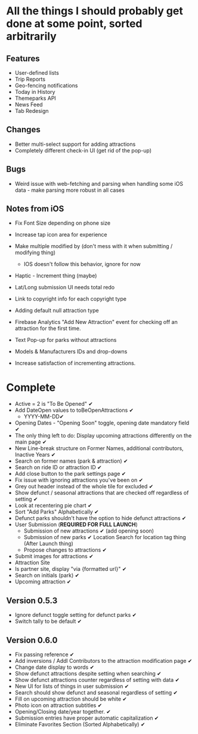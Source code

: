 # All the things I should probably get done at some point, sorted arbitrarily

## Features
- User-defined lists
- Trip Reports
- Geo-fencing notifications
- Today in History
- Themeparks API
- News Feed
- Tab Redesign

## Changes
- Better multi-select support for adding attractions
- Completely different check-in UI (get rid of the pop-up)
 
## Bugs
- Weird issue with web-fetching and parsing when handling some iOS data
  \- make parsing more robust in all cases
 
## Notes from iOS
- Fix Font Size depending on phone size
- Increase tap icon area for experience
- Make multiple modified by (don't mess with it when submitting /
  modifying thing)
  -  IOS doesn't follow this behavior, ignore for now
 
- Haptic - Increment thing (maybe)
- Lat/Long submission UI needs total redo
- Link to copyright info for each copyright type
- Adding default null attraction type
- Firebase Analytics "Add New Attraction" event for checking off an
  attraction for the first time.

- Text Pop-up for parks without attractions
- Models & Manufacturers IDs and drop-downs
- Increase satisfaction of incrementing attractions.



# Complete

 - Active = 2 is "To Be Opened" ✔
 - Add DateOpen values to toBeOpenAttractions ✔
   - YYYY-MM-DD✔
 - Opening Dates - "Opening Soon" toggle, opening date mandatory field ✔
-  The only thing left to do: Display upcoming attractions differently
   on the main page ✔
 - New Line-break structure on Former Names, additional contributors, Inactive Years ✔
 - Search on former names (park & attraction) ✔
 - Search on ride ID or attraction ID ✔
 - Add close button to the park settings page ✔
 - Fix issue with ignoring attractions you've been on ✔
 - Grey out header instead of the whole tile for excluded ✔
-  Show defunct / seasonal attractions that are checked off regardless
   of setting ✔
 - Look at recentering pie chart ✔
-  Sort "Add Parks" Alphabetically ✔
 - Defunct parks shouldn't have the option to hide defunct attractions ✔
 - User Submission (**REQUIRED FOR FULL LAUNCH**)
    - Submission of new attractions ✔ (add opening soon)
    - Submission of new parks ✔ Location Search for location tag thing
  (After Launch thing)
    - Propose changes to attractions ✔
  -   Submit images for attractions ✔
 - Attraction Site
  -   Is partner site, display "via {formatted url}" ✔
-  Search on initials (park) ✔
- Upcoming attraction ✔

## Version 0.5.3
- Ignore defunct toggle setting for defunct parks ✔
- Switch tally to be default ✔

## Version 0.6.0
- Fix passing reference ✔
- Add inversions / Addl Contributors to the attraction modification page
  ✔
- Change date display to words ✔
- Show defunct attractions despite setting when searching ✔
- Show defunct attractions counter regardless of setting with data ✔
- New UI for lists of things in user submission ✔
- Search should show defunct and seasonal regardless of setting ✔
- Fill on upcoming attraction should be white ✔
- Photo icon on attraction subtitles ✔
- Opening/Closing date/year together. ✔
- Submission entries have proper automatic capitalization ✔
- Eliminate Favorites Section (Sorted Alphabetically) ✔